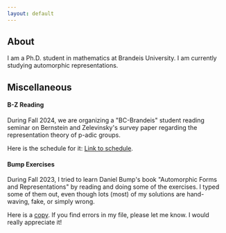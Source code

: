 ```yaml
---
layout: default
---
```





## About

I am a Ph.D. student in mathematics at Brandeis University. I am currently studying automorphic representations.

## Miscellaneous

#### B-Z Reading
During Fall 2024, we are organizing a "BC-Brandeis" student reading seminar on Bernstein and Zelevinsky's survey paper regarding the representation theory of p-adic groups. 

Here is the schedule for it: [Link to schedule](./bzf2024.html).

#### Bump Exercises
During Fall 2023, I tried to learn Daniel Bump's book "Automorphic Forms and Representations" by reading and doing some of the exercises. I typed some of them out, even though lots (most) of my solutions are hand-waving, fake, or simply wrong. 

Here is a [copy](./docs/Exercise.pdf). If you find errors in my file, please let me know. I would really appreciate it!

